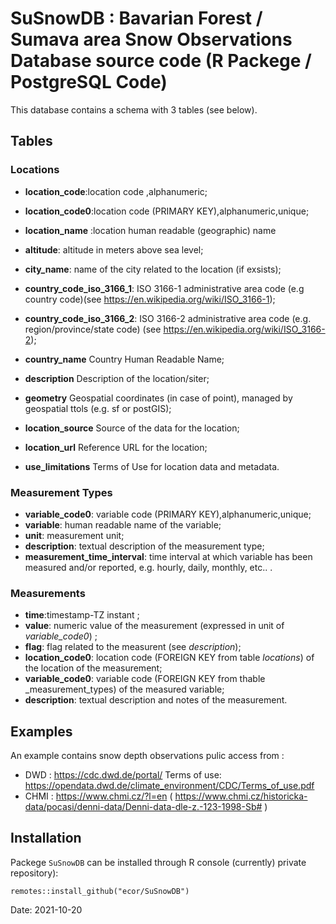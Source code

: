 # SuSnowDB : Bavarian Forest / Sumava area Snow Observations Database source code (R Packege / PostgreSQL Code)

This  database contains a schema with 3 tables (see below). 

## Tables 

### Locations


* __location_code__:location code ,alphanumeric;

* __location_code0__:location code (PRIMARY KEY),alphanumeric,unique;
* __location_name__	:location human readable (geographic) name
* __altitude__:	altitude in meters above sea level; 
* __city_name__:	name of the city related to the location (if exsists);
* __country_code_iso_3166_1__:	ISO 3166-1 administrative area code (e.g  country code)(see https://en.wikipedia.org/wiki/ISO_3166-1);
* __country_code_iso_3166_2__:	ISO 3166-2 administrative area code (e.g. region/province/state code) (see https://en.wikipedia.org/wiki/ISO_3166-2);
* __country_name__	Country Human Readable Name;
* __description__	Description of the location/siter;
* __geometry__	Geospatial coordinates (in case of point), managed by geospatial ttols (e.g. sf or postGIS);
* __location_source__	Source of the data for the location;
* __location_url__	Reference URL for the location;
* __use_limitations__	Terms of Use for location data and metadata.

### Measurement Types

* __variable_code0__: variable code (PRIMARY KEY),alphanumeric,unique;
* __variable__:    human readable name of the variable;
* __unit__: measurement unit;
* __description__: textual description of the measurement type;
* __measurement_time_interval__: time interval at which variable has been measured and/or reported, e.g. hourly, daily, monthly, etc.. .

### Measurements

* __time__:timestamp-TZ instant   ;
* __value__: numeric value of the measurement (expressed in unit of _variable_code0_)    ;
* __flag__:  flag related to the measurent (see _description_);
* __location_code0__:  location code (FOREIGN KEY from table _locations_) of the location of the measurement;
* __variable_code0__:  variable code (FOREIGN KEY from thable _measurement_types) of the measured variable;
* __description__:  textual description and notes of the measurement. 


## Examples

An example contains snow depth observations pulic access from : 

* DWD : https://cdc.dwd.de/portal/ Terms of use: https://opendata.dwd.de/climate_environment/CDC/Terms_of_use.pdf
* CHMI : https://www.chmi.cz/?l=en ( https://www.chmi.cz/historicka-data/pocasi/denni-data/Denni-data-dle-z.-123-1998-Sb# )





## Installation 


Packege `SuSnowDB` can be installed through R console (currently) private repository):


```
remotes::install_github("ecor/SuSnowDB")
```


Date: 2021-10-20


